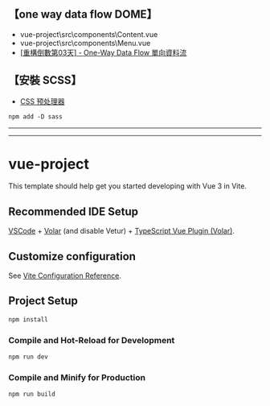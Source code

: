 <!-- ///////////////////////// 模塊說明 ///////////////////////// -->
## 【one way data flow DOME】

- vue-project\src\components\Content.vue
- vue-project\src\components\Menu.vue
- [[重構倒數第03天] - One-Way Data Flow 單向資料流](https://ithelp.ithome.com.tw/articles/10273655)



## 【安裝 SCSS】
- [CSS 预处理器](https://cn.vitejs.dev/guide/features.html#css)
```HTML
npm add -D sass
```


--------------------------------------------------------------------------------
--------------------------------------------------------------------------------
<!-- ///////////////////////// 系統預設 ////////////////////// -->

# vue-project

This template should help get you started developing with Vue 3 in Vite.

## Recommended IDE Setup

[VSCode](https://code.visualstudio.com/) + [Volar](https://marketplace.visualstudio.com/items?itemName=Vue.volar) (and disable Vetur) + [TypeScript Vue Plugin (Volar)](https://marketplace.visualstudio.com/items?itemName=Vue.vscode-typescript-vue-plugin).

## Customize configuration

See [Vite Configuration Reference](https://vitejs.dev/config/).

## Project Setup

```sh
npm install
```

### Compile and Hot-Reload for Development

```sh
npm run dev
```

### Compile and Minify for Production

```sh
npm run build
```
